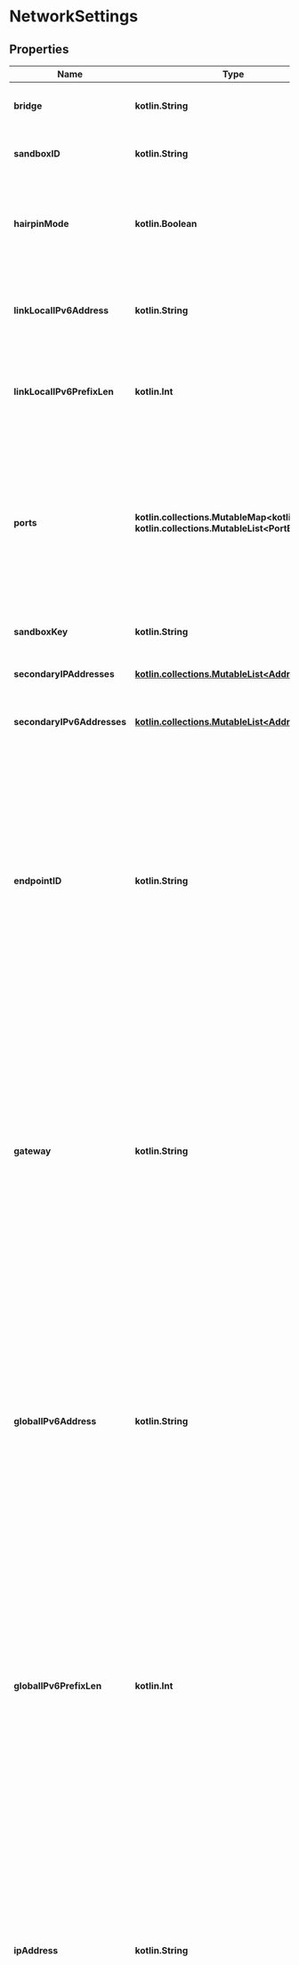 
# NetworkSettings

## Properties
| Name | Type | Description | Notes |
| ------------ | ------------- | ------------- | ------------- |
| **bridge** | **kotlin.String** | Name of the default bridge interface when dockerd&#39;s --bridge flag is set.  |  [optional] |
| **sandboxID** | **kotlin.String** | SandboxID uniquely represents a container&#39;s network stack. |  [optional] |
| **hairpinMode** | **kotlin.Boolean** | Indicates if hairpin NAT should be enabled on the virtual interface.  Deprecated: This field is never set and will be removed in a future release.  |  [optional] |
| **linkLocalIPv6Address** | **kotlin.String** | IPv6 unicast address using the link-local prefix.  Deprecated: This field is never set and will be removed in a future release.  |  [optional] |
| **linkLocalIPv6PrefixLen** | **kotlin.Int** | Prefix length of the IPv6 unicast address.  Deprecated: This field is never set and will be removed in a future release.  |  [optional] |
| **ports** | **kotlin.collections.MutableMap&lt;kotlin.String, kotlin.collections.MutableList&lt;PortBinding&gt;&gt;** | PortMap describes the mapping of container ports to host ports, using the container&#39;s port-number and protocol as key in the format &#x60;&lt;port&gt;/&lt;protocol&gt;&#x60;, for example, &#x60;80/udp&#x60;.  If a container&#39;s port is mapped for multiple protocols, separate entries are added to the mapping table.  |  [optional] |
| **sandboxKey** | **kotlin.String** | SandboxKey is the full path of the netns handle |  [optional] |
| **secondaryIPAddresses** | [**kotlin.collections.MutableList&lt;Address&gt;**](Address.md) | Deprecated: This field is never set and will be removed in a future release. |  [optional] |
| **secondaryIPv6Addresses** | [**kotlin.collections.MutableList&lt;Address&gt;**](Address.md) | Deprecated: This field is never set and will be removed in a future release. |  [optional] |
| **endpointID** | **kotlin.String** | EndpointID uniquely represents a service endpoint in a Sandbox.  &lt;p&gt;&lt;br /&gt;&lt;/p&gt;  &gt; **Deprecated**: This field is only propagated when attached to the &gt; default \&quot;bridge\&quot; network. Use the information from the \&quot;bridge\&quot; &gt; network inside the &#x60;Networks&#x60; map instead, which contains the same &gt; information. This field was deprecated in Docker 1.9 and is scheduled &gt; to be removed in Docker 17.12.0  |  [optional] |
| **gateway** | **kotlin.String** | Gateway address for the default \&quot;bridge\&quot; network.  &lt;p&gt;&lt;br /&gt;&lt;/p&gt;  &gt; **Deprecated**: This field is only propagated when attached to the &gt; default \&quot;bridge\&quot; network. Use the information from the \&quot;bridge\&quot; &gt; network inside the &#x60;Networks&#x60; map instead, which contains the same &gt; information. This field was deprecated in Docker 1.9 and is scheduled &gt; to be removed in Docker 17.12.0  |  [optional] |
| **globalIPv6Address** | **kotlin.String** | Global IPv6 address for the default \&quot;bridge\&quot; network.  &lt;p&gt;&lt;br /&gt;&lt;/p&gt;  &gt; **Deprecated**: This field is only propagated when attached to the &gt; default \&quot;bridge\&quot; network. Use the information from the \&quot;bridge\&quot; &gt; network inside the &#x60;Networks&#x60; map instead, which contains the same &gt; information. This field was deprecated in Docker 1.9 and is scheduled &gt; to be removed in Docker 17.12.0  |  [optional] |
| **globalIPv6PrefixLen** | **kotlin.Int** | Mask length of the global IPv6 address.  &lt;p&gt;&lt;br /&gt;&lt;/p&gt;  &gt; **Deprecated**: This field is only propagated when attached to the &gt; default \&quot;bridge\&quot; network. Use the information from the \&quot;bridge\&quot; &gt; network inside the &#x60;Networks&#x60; map instead, which contains the same &gt; information. This field was deprecated in Docker 1.9 and is scheduled &gt; to be removed in Docker 17.12.0  |  [optional] |
| **ipAddress** | **kotlin.String** | IPv4 address for the default \&quot;bridge\&quot; network.  &lt;p&gt;&lt;br /&gt;&lt;/p&gt;  &gt; **Deprecated**: This field is only propagated when attached to the &gt; default \&quot;bridge\&quot; network. Use the information from the \&quot;bridge\&quot; &gt; network inside the &#x60;Networks&#x60; map instead, which contains the same &gt; information. This field was deprecated in Docker 1.9 and is scheduled &gt; to be removed in Docker 17.12.0  |  [optional] |
| **ipPrefixLen** | **kotlin.Int** | Mask length of the IPv4 address.  &lt;p&gt;&lt;br /&gt;&lt;/p&gt;  &gt; **Deprecated**: This field is only propagated when attached to the &gt; default \&quot;bridge\&quot; network. Use the information from the \&quot;bridge\&quot; &gt; network inside the &#x60;Networks&#x60; map instead, which contains the same &gt; information. This field was deprecated in Docker 1.9 and is scheduled &gt; to be removed in Docker 17.12.0  |  [optional] |
| **ipv6Gateway** | **kotlin.String** | IPv6 gateway address for this network.  &lt;p&gt;&lt;br /&gt;&lt;/p&gt;  &gt; **Deprecated**: This field is only propagated when attached to the &gt; default \&quot;bridge\&quot; network. Use the information from the \&quot;bridge\&quot; &gt; network inside the &#x60;Networks&#x60; map instead, which contains the same &gt; information. This field was deprecated in Docker 1.9 and is scheduled &gt; to be removed in Docker 17.12.0  |  [optional] |
| **macAddress** | **kotlin.String** | MAC address for the container on the default \&quot;bridge\&quot; network.  &lt;p&gt;&lt;br /&gt;&lt;/p&gt;  &gt; **Deprecated**: This field is only propagated when attached to the &gt; default \&quot;bridge\&quot; network. Use the information from the \&quot;bridge\&quot; &gt; network inside the &#x60;Networks&#x60; map instead, which contains the same &gt; information. This field was deprecated in Docker 1.9 and is scheduled &gt; to be removed in Docker 17.12.0  |  [optional] |
| **networks** | [**kotlin.collections.MutableMap&lt;kotlin.String, EndpointSettings&gt;**](EndpointSettings.md) | Information about all networks that the container is connected to.  |  [optional] |



